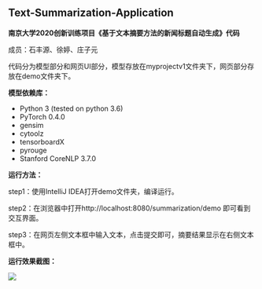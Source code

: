 ## Text-Summarization-Application

**南京大学2020创新训练项目《基于文本摘要方法的新闻标题自动生成》代码**

成员：石丰源、徐婷、庄子元

代码分为模型部分和网页UI部分，模型存放在myprojectv1文件夹下，网页部分存放在demo文件夹下。

**模型依赖库：**

- Python 3 (tested on python 3.6)
- PyTorch  0.4.0
- gensim
- cytoolz
- tensorboardX
- pyrouge
- Stanford CoreNLP 3.7.0

**运行方法：**

step1：使用IntelliJ IDEA打开demo文件夹，编译运行。

step2：在浏览器中打开http://localhost:8080/summarization/demo 即可看到交互界面。

step3：在网页左侧文本框中输入文本，点击提交即可，摘要结果显示在右侧文本框中。

**运行效果截图：**

![](C:\Users\做一个任性的孩子\Desktop\创新训练项目\code\Text-Summarization-Application\demo.png)

